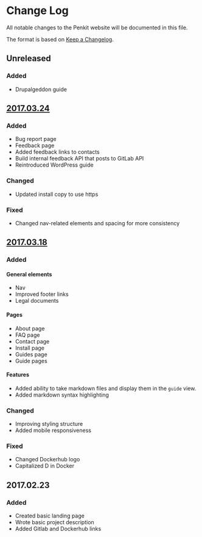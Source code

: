 # Change Log

All notable changes to the Penkit website will be documented in this file.

The format is based on [Keep a Changelog](http://keepachangelog.com/).

## Unreleased

### Added

- Drupalgeddon guide

## [2017.03.24]

### Added

- Bug report page
- Feedback page
- Added feedback links to contacts
- Build internal feedback API that posts to GitLab API
- Reintroduced WordPress guide

### Changed

- Updated install copy to use https

### Fixed

- Changed nav-related elements and spacing for more consistency


## [2017.03.18]

### Added

#### General elements

- Nav
- Improved footer links
- Legal documents

#### Pages

- About page
- FAQ page
- Contact page
- Install page
- Guides page
- Guide pages

#### Features

- Added ability to take markdown files and display them in the `guide` view.
- Added markdown syntax highlighting

### Changed

- Improving styling structure
- Added mobile responsiveness

### Fixed

- Changed Dockerhub logo
- Capitalized D in Docker

## 2017.02.23

### Added

- Created basic landing page
- Wrote basic project description
- Added Gitlab and Dockerhub links

[2017.03.24]: https://gitlab.com/penkit/site/compare/v2017.03.18...v2017.03.24
[2017.03.18]: https://gitlab.com/penkit/site/compare/v2017.02.23...v2017.03.18